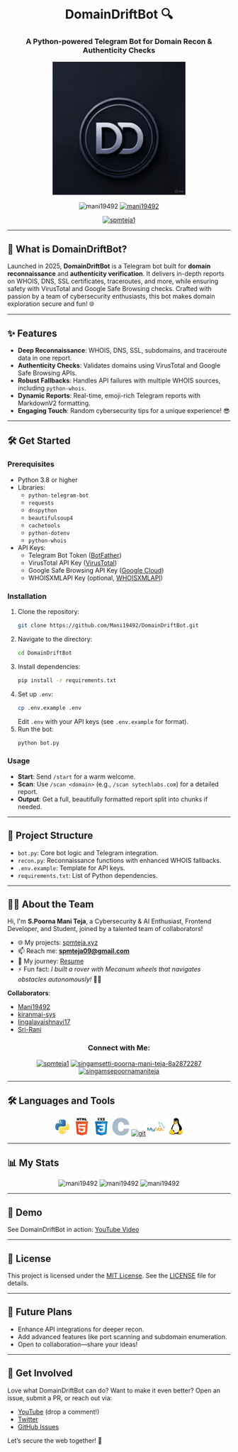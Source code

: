 <h1 align="center">DomainDriftBot 🔍</h1>
<h3 align="center">A Python-powered Telegram Bot for Domain Recon & Authenticity Checks</h3>

<p align="center">
  <img src="./__pycache__/DomainDriftBot.jpg" alt="DomainDriftBot Image" width="300">
</p>

<p align="center">
  <img src="https://komarev.com/ghpvc/?username=mani19492&label=Profile%20views&color=0e75b6&style=flat" alt="mani19492" />
  <a href="https://github.com/ryo-ma/github-profile-trophy"><img src="https://github-profile-trophy.vercel.app/?username=mani19492&theme=onedark" alt="mani19492" /></a>
</p>

<p align="center">
  <a href="https://twitter.com/spmteja1" target="_blank"><img src="https://img.shields.io/twitter/follow/spmteja1?logo=twitter&style=for-the-badge" alt="spmteja1" /></a>
</p>

---

## 🚀 What is DomainDriftBot?
Launched in 2025, **DomainDriftBot** is a Telegram bot built for **domain reconnaissance** and **authenticity verification**. It delivers in-depth reports on WHOIS, DNS, SSL certificates, traceroutes, and more, while ensuring safety with VirusTotal and Google Safe Browsing checks. Crafted with passion by a team of cybersecurity enthusiasts, this bot makes domain exploration secure and fun! 🌐

---

## ✨ Features
- **Deep Reconnaissance**: WHOIS, DNS, SSL, subdomains, and traceroute data in one report.
- **Authenticity Checks**: Validates domains using VirusTotal and Google Safe Browsing APIs.
- **Robust Fallbacks**: Handles API failures with multiple WHOIS sources, including `python-whois`.
- **Dynamic Reports**: Real-time, emoji-rich Telegram reports with MarkdownV2 formatting.
- **Engaging Touch**: Random cybersecurity tips for a unique experience! 😎

---

## 🛠 Get Started
### Prerequisites
- Python 3.8 or higher
- Libraries:
  - `python-telegram-bot`
  - `requests`
  - `dnspython`
  - `beautifulsoup4`
  - `cachetools`
  - `python-dotenv`
  - `python-whois`
- API Keys:
  - Telegram Bot Token ([BotFather](https://t.me/BotFather))
  - VirusTotal API Key ([VirusTotal](https://www.virustotal.com/))
  - Google Safe Browsing API Key ([Google Cloud](https://cloud.google.com/))
  - WHOISXMLAPI Key (optional, [WHOISXMLAPI](https://www.whoisxmlapi.com/))

### Installation
1. Clone the repository:
   ```bash
   git clone https://github.com/Mani19492/DomainDriftBot.git
   ```
2. Navigate to the directory:
   ```bash
   cd DomainDriftBot
   ```
3. Install dependencies:
   ```bash
   pip install -r requirements.txt
   ```
4. Set up `.env`:
   ```bash
   cp .env.example .env
   ```
   Edit `.env` with your API keys (see `.env.example` for format).
5. Run the bot:
   ```bash
   python bot.py
   ```

### Usage
- **Start**: Send `/start` for a warm welcome.
- **Scan**: Use `/scan <domain>` (e.g., `/scan sytechlabs.com`) for a detailed report.
- **Output**: Get a full, beautifully formatted report split into chunks if needed.

---

## 📂 Project Structure
- `bot.py`: Core bot logic and Telegram integration.
- `recon.py`: Reconnaissance functions with enhanced WHOIS fallbacks.
- `.env.example`: Template for API keys.
- `requirements.txt`: List of Python dependencies.

---

## 👨‍💻 About the Team
Hi, I'm **S.Poorna Mani Teja**, a Cybersecurity & AI Enthusiast, Frontend Developer, and Student, joined by a talented team of collaborators!

- 🌐 My projects: [spmteja.xyz](https://spmteja.xyz)
- 📫 Reach me: **spmteja09@gmail.com**
- 📄 My journey: [Resume](https://spmteja.xyz/S.%20Poorna%20Mani%20Teja.pdf)
- ⚡ Fun fact: *I built a rover with Mecanum wheels that navigates obstacles autonomously!* 🚀🤖

**Collaborators**:
- [Mani19492](https://github.com/Mani19492)
- [kiranmai-sys](https://github.com/kiranmai-sys)
- [lingalavaishnavi17](https://github.com/lingalavaishnavi17)
- [Sri-Rani](https://github.com/Sri-Rani)

<h3 align="center">Connect with Me:</h3>
<p align="center">
  <a href="https://twitter.com/spmteja1" target="_blank"><img src="https://raw.githubusercontent.com/rahuldkjain/github-profile-readme-generator/master/src/images/icons/Social/twitter.svg" alt="spmteja1" height="30" width="40" /></a>
  <a href="https://linkedin.com/in/singamsetti-poorna-mani-teja-8a2872287" target="_blank"><img src="https://raw.githubusercontent.com/rahuldkjain/github-profile-readme-generator/master/src/images/icons/Social/linked-in-alt.svg" alt="singamsetti-poorna-mani-teja-8a2872287" height="30" width="40" /></a>
  <a href="https://www.youtube.com/c/singamsepoornamaniteja" target="_blank"><img src="https://raw.githubusercontent.com/rahuldkjain/github-profile-readme-generator/master/src/images/icons/Social/youtube.svg" alt="singamsepoornamaniteja" height="30" width="40" /></a>
</p>

---

## 🛠 Languages and Tools
<p align="center">
  <a href="https://www.python.org" target="_blank"><img src="https://raw.githubusercontent.com/devicons/devicon/master/icons/python/python-original.svg" alt="python" width="40" height="40"/></a>
  <a href="https://www.w3.org/html/" target="_blank"><img src="https://raw.githubusercontent.com/devicons/devicon/master/icons/html5/html5-original-wordmark.svg" alt="html5" width="40" height="40"/></a>
  <a href="https://www.w3schools.com/css/" target="_blank"><img src="https://raw.githubusercontent.com/devicons/devicon/master/icons/css3/css3-original-wordmark.svg" alt="css3" width="40" height="40"/></a>
  <a href="https://www.cprogramming.com/" target="_blank"><img src="https://raw.githubusercontent.com/devicons/devicon/master/icons/c/c-original.svg" alt="c" width="40" height="40"/></a>
  <a href="https://git-scm.com/" target="_blank"><img src="https://www.vectorlogo.zone/logos/git-scm/git-scm-icon.svg" alt="git" width="40" height="40"/></a>
  <a href="https://www.mysql.com/" target="_blank"><img src="https://raw.githubusercontent.com/devicons/devicon/master/icons/mysql/mysql-original-wordmark.svg" alt="mysql" width="40" height="40"/></a>
  <a href="https://www.linux.org/" target="_blank"><img src="https://raw.githubusercontent.com/devicons/devicon/master/icons/linux/linux-original.svg" alt="linux" width="40" height="40"/></a>
</p>

---

## 📊 My Stats
<p align="center">
  <img src="https://github-readme-stats.vercel.app/api/top-langs?username=mani19492&show_icons=true&locale=en&layout=compact&theme=radical" alt="mani19492" />
  <img src="https://github-readme-stats.vercel.app/api?username=mani19492&show_icons=true&locale=en&theme=radical" alt="mani19492" />
  <img src="https://github-readme-streak-stats.herokuapp.com/?user=mani19492&theme=radical" alt="mani19492" />
</p>

---

## 🎥 Demo
See DomainDriftBot in action: [YouTube Video](https://youtu.be/wBUzmk0WUpE)

---

## 📜 License
This project is licensed under the [MIT License](LICENSE). See the [LICENSE](LICENSE) file for details.

---

## 🌈 Future Plans
- Enhance API integrations for deeper recon.
- Add advanced features like port scanning and subdomain enumeration.
- Open to collaboration—share your ideas!

---

## 🙌 Get Involved
Love what DomainDriftBot can do? Want to make it even better? Open an issue, submit a PR, or reach out via:
- [YouTube](https://www.youtube.com/c/singamsepoornamaniteja) (drop a comment!)
- [Twitter](https://twitter.com/spmteja1)
- [GitHub Issues](https://github.com/Mani19492/DomainDriftBot/issues)

Let’s secure the web together! 🔐
